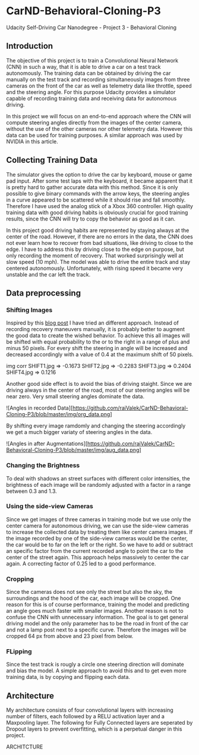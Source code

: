 # CarND-Behavioral-Cloning-P3
Udacity Self-Driving Car Nanodegree - Project 3 - Behavioral Cloning

## Introduction
The objective of this project is to train a Convolutional Neural Network (CNN) in such a way, that it is able to drive a car on a test track autonomously. The training data can be obtained by driving the car manually on the test track and recording simultaneously images from three cameras on the front of the car as well as telemetry data like throttle, speed and the steering angle. For this purpose Udacity provides a simulator capable of recording training data and receiving data for autonomous driving.

In this project we will focus on an end-to-end approach where the CNN will compute steering angles directly from the images of the center camera, without the use of the other cameras nor other telemetry data. However this data can be used for training purposes. A similar approach was used by NVIDIA in this article.

## Collecting Training Data
The simulator gives the option to drive the car by keyboard, mouse or game pad input. After some test laps with the keyboard, it became apparent that it is pretty hard to gather accurate data with this method. Since it is only possible to give binary commands with the arrow keys, the steering angles in a curve appeared to be scattered while it should rise and fall smoothly. Therefore I have used the analog stick of a Xbox 360 controller. High quality training data with good driving habits is obviously crucial for good training results, since the CNN will try to copy the behavior as good as it can.

In this project good driving habits are represented by staying always at the center of the road. However, if there are no errors in the data, the CNN does not ever learn how to recover from bad situations, like driving to close to the edge. I have to address this by driving close to the edge on purpose, but only recording the moment of recovery. That worked surprisingly well at slow speed (10 mph). The model was able to drive the entire track and stay centered autonomously. Unfortunately, with rising speed it became very unstable and the car left the track.

## Data preprocessing
### Shifting Images
Inspired by this [blog post](https://chatbotslife.com/using-augmentation-to-mimic-human-driving-496b569760a9#.xgnblq2nv) I have tried an different approach. Instead of recording recovery maneuvers manually, it is probably better to augment the good data to create the wished behavior. To achieve this all images will be shifted with equal probability to the or to the right in a range of plus and minus 50 pixels. For every shift the steering in angle will be increased and decreased accordingly with a value of 0.4 at the maximum shift of 50 pixels.

img		corr
SHIFT1.jpg =>	-0.1673
SHIFT2.jpg =>	-0.2283
SHIFT3.jpg =>	0.2404
SHIFT4.jpg =>	0.1216

Another good side effect is to avoid the bias of driving staight. Since we are driving always in the center of the road, most of our steering angles will be near zero. Very small steering angles dominate the data.

![Angles in recorded Data][https://github.com/raiValek/CarND-Behavioral-Cloning-P3/blob/master/img/org_data.png]

By shifting every image ramdomly and changing the steering accordingly we get a much bigger variaty of steering angles in the data.

![Angles in after Augmentations][https://github.com/raiValek/CarND-Behavioral-Cloning-P3/blob/master/img/aug_data.png]

### Changing the Brightness
To deal with shadows an street surfaces with different color intensities, the brightness of each image will be randomly adjusted with a factor in a range between 0.3 and 1.3.

### Using the side-view Cameras
Since we get images of three cameras in training mode but we use only the center camera for autonomous driving, we can use the side-view cameras to increase the collected data by treating them like center camera images. If the image recorded by one of the side-view cameras would be the center, the car would be to far on the left or the right. So we have to add or subtract an specific factor from the current recorded angle to point the car to the center of the street again. This approach helps massively to center the car again. A correcting factor of 0.25 led to a good performance.

### Cropping
Since the cameras does not see only the street but also the sky, the surroundings and the hood of the car, each image will be cropped. One reason for this is of course performance, training the model and predicting an angle goes much faster with smaller images. Another reason is not to confuse the CNN with unnecessary information. The goal is to get general driving model and the only parameter has to be the road in front of the car and not a lamp post next to a specific curve. Therefore the images will be cropped 64 px from above and 23 pixel from below.

### FLipping
Since the test track is rougly a circle one steering direction will dominate and bias the model. A simple approach to avoid this and to get even more training data, is by copying and flipping each data.

## Architecture
My architecture consists of four convolutional layers with increasing number of filters, each followed by a RELU activation layer and a Maxpooling layer. The following for Fully Connected layers are seperated by Dropout layers to prevent overfitting, which is a perpetual danger in this project.

ARCHITCTURE
